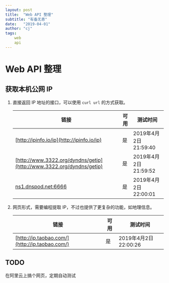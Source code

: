 ```yaml
---
layout: post
title:  "Web API 整理"
subtitle: "有备无患"
date:   "2019-04-01"
author: "cj"
tags:
    web
    api
---
```


# Web API 整理

## 获取本机公网 IP

1. 直接返回 IP 地址的接口，可以使用 `curl url` 的方式获取。

    链接 | 可用 | 测试时间
    -----|-----|---------
    [http://ipinfo.io/ip](http://ipinfo.io/ip) | 是 | 2019年4月2日21:59:40
    [http://www.3322.org/dyndns/getip](http://www.3322.org/dyndns/getip) | 是 | 2019年4月2日21:59:52
    [ns1.dnspod.net:6666](ns1.dnspod.net:6666) | 是 | 2019年4月2日22:00:01

2. 网页形式，需要编程提取 IP，不过也提供了更复杂的功能，如地理信息。

    链接 | 可用 | 测试时间
    -----|-----|---------
    [http://ip.taobao.com/](http://ip.taobao.com/) | 是 | 2019年4月2日22:00:26

## TODO

在阿里云上搞个网页，定期自动测试
